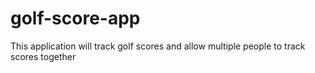 # golf-score-app

This application will track golf scores and allow multiple people to track scores together
